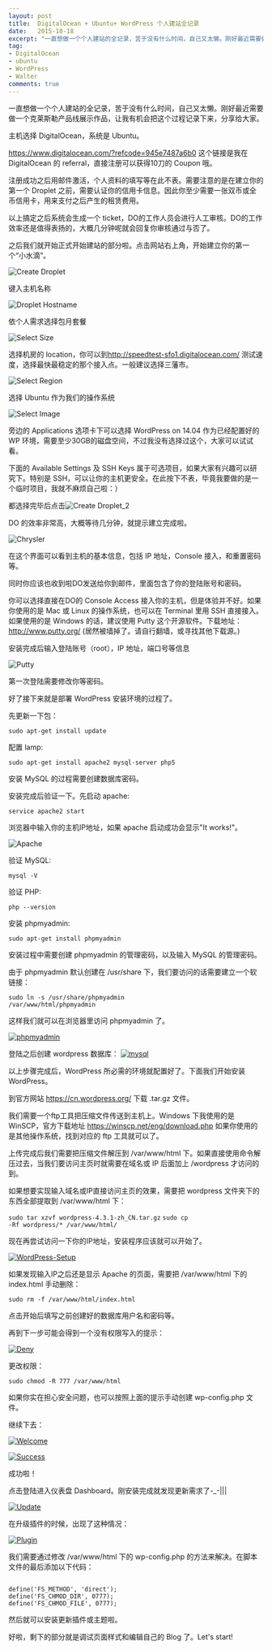 ```yaml
---
layout: post
title:  DigitalOcean + Ubuntu+ WordPress 个人建站全记录
date:   2015-10-18
excerpt: "一直想做一个个人建站的全记录，苦于没有什么时间，自己又太懒。刚好最近需要做一个克莱斯勒产品线展示作品，让我有机会把这个过程记录下来，分享给大家。"
tag:
- DigitalOcean
- ubuntu
- WordPress
- Walter
comments: true
---
```


一直想做一个个人建站的全记录，苦于没有什么时间，自己又太懒。刚好最近需要做一个克莱斯勒产品线展示作品，让我有机会把这个过程记录下来，分享给大家。

主机选择 DigitalOcean，系统是 Ubuntu。

<a href="https://www.digitalocean.com/?refcode=945e7487a6b0" target="_blank">https://www.digitalocean.com/?refcode=945e7487a6b0</a> 这个链接是我在 DigitalOcean 的 referral，直接注册可以获得10刀的 Coupon 哦。

注册成功之后用邮件激活，个人资料的填写等在此不表。需要注意的是在建立你的第一个 Droplet 之前，需要认证你的信用卡信息。因此你至少需要一张双币或全币信用卡，用来支付之后产生的租赁费用。

以上搞定之后系统会生成一个 ticket，DO的工作人员会进行人工审核。DO的工作效率还是值得表扬的，大概几分钟呢就会回复你审核通过与否了。

之后我们就开始正式开始建站的部分啦。点击网站右上角，开始建立你的第一个“小水滴”。

<img src="http://198.199.116.214/wp-content/uploads/2015/10/Create-Droplet.png" alt="Create Droplet" />

键入主机名称

<img src="http://198.199.116.214/wp-content/uploads/2015/10/Droplet-Hostname.png" alt="Droplet Hostname" />

依个人需求选择包月套餐

<img src="http://198.199.116.214/wp-content/uploads/2015/10/Select-Size.png" alt="Select Size" />

选择机房的 location，你可以到<a href="http://speedtest-sfo1.digitalocean.com/" target="_blank">http://speedtest-sfo1.digitalocean.com/</a> 测试速度，选择最快最稳定的那个接入点。一般建议选择三藩市。

<img src="http://198.199.116.214/wp-content/uploads/2015/10/Select-Region.png" alt="Select Region" />

选择 Ubuntu 作为我们的操作系统

<img src="http://198.199.116.214/wp-content/uploads/2015/10/Select-Image.png" alt="Select Image" />

旁边的 Applications 选项卡下可以选择 WordPress on 14.04 作为已经配置好的 WP 环境，需要至少30GB的磁盘空间，不过我没有选择过这个，大家可以试试看。

下面的 Available Settings 及 SSH Keys 属于可选项目，如果大家有兴趣可以研究下。特别是 SSH，可以让你的主机更安全。在此按下不表，毕竟我要做的是一个临时项目，我就不麻烦自己啦：）

都选择完毕后点击<img src="http://198.199.116.214/wp-content/uploads/2015/10/Create-Droplet_2.png" alt="Create Droplet_2" />

DO 的效率非常高，大概等待几分钟，就提示建立完成啦。

<img src="http://198.199.116.214/wp-content/uploads/2015/10/Chrysler.png" alt="Chrysler" />

在这个界面可以看到主机的基本信息，包括 IP 地址，Console 接入，和重置密码等。

同时你应该也收到啦DO发送给你到邮件，里面包含了你的登陆账号和密码。

你可以选择直接在DO的 Console Access 接入你的主机，但是体验并不好。如果你使用的是 Mac 或 Linux 的操作系统，也可以在 Terminal 里用 SSH 直接接入。如果使用的是 Windows 的话，建议使用 Putty 这个开源软件。下载地址：<a href="http://www.putty.org/" target="_blank">http://www.putty.org/</a> (居然被墙掉了。请自行翻墙，或寻找其他下载源。)

安装完成后输入登陆账号（root），IP 地址，端口号等信息

<img src="http://198.199.116.214/wp-content/uploads/2015/10/Putty.png" alt="Putty" />

第一次登陆需要修改你等密码。

好了接下来就是部署 WordPress 安装环境的过程了。

先更新一下包：

<code>sudo apt-get install update</code>

配置 lamp:

<code>sudo apt-get install apache2 mysql-server php5</code>

安装 MySQL 的过程需要创建数据库密码。

安装完成后验证一下。先启动 apache:

<code>service apache2 start</code>

浏览器中输入你的主机IP地址，如果 apache 启动成功会显示"It works!"。

<img src="http://198.199.116.214/wp-content/uploads/2015/10/Apache.png" alt="Apache" />

验证 MySQL:

<code>mysql -V</code>

验证 PHP:

<code>php --version</code>

安装 phpmyadmin:

<code>sudo apt-get install phpmyadmin</code>

安装过程中需要创建 phpmyadmin 的管理密码，以及输入 MySQL 的管理密码。

由于 phpmyadmin 默认创建在 /usr/share 下，我们要访问的话需要建立一个软链接：

<code>sudo ln -s /usr/share/phpmyadmin /var/www/html/phpmyadmin</code>

这样我们就可以在浏览器里访问 phpmyadmin 了。

<a href="http://198.199.116.214/wp-content/uploads/2015/10/phpmyadmin.png"><img src="http://198.199.116.214/wp-content/uploads/2015/10/phpmyadmin.png" alt="phpmyadmin" /></a>

登陆之后创建 wordpress 数据库： <a href="http://198.199.116.214/wp-content/uploads/2015/10/mysql.png"><img src="http://198.199.116.214/wp-content/uploads/2015/10/mysql.png" alt="mysql" /></a>

以上步骤完成后，WordPress 所必需的环境就配置好了。下面我们开始安装 WordPress。

到官方网站 <a href="https://cn.wordpress.org/" target="_blank">https://cn.wordpress.org/</a> 下载 .tar.gz 文件。

我们需要一个ftp工具把压缩文件传送到主机上。Windows 下我使用的是 WinSCP，官方下载地址 <a href="https://winscp.net/eng/download.php" target="_blank">https://winscp.net/eng/download.php</a> 如果你使用的是其他操作系统，找到对应的 ftp 工具就可以了。

上传完成后我们需要把压缩文件解压到 /var/www/html 下。如果直接使用命令解压过去，当我们要访问主页时就需要在域名或 IP 后面加上 /wordpress 才访问的到。

如果想要实现输入域名或IP直接访问主页的效果，需要把 wordpress 文件夹下的东西全部提取到 /var/www/html 下：

<code>sudo tar xzvf wordpress-4.3.1-zh_CN.tar.gz</code>
<code>sudo cp -Rf wordpress/* /var/www/html/</code>

现在再尝试访问一下你的IP地址，安装程序应该就可以开始了。

<a href="http://198.199.116.214/wp-content/uploads/2015/10/WordPress-Setup.png"><img src="http://ohmyselina.net/wp-content/uploads/2015/10/WordPress-Setup.png" alt="WordPress-Setup" /></a>

如果发现输入IP之后还是显示 Apache 的页面，需要把 /var/www/html 下的 index.html 手动删除：

<code>sudo rm -f /var/www/html/index.html</code>

点击开始后填写之前创建好的数据库用户名和密码等。

再到下一步可能会得到一个没有权限写入的提示：

<a href="http://198.199.116.214/wp-content/uploads/2015/10/Deny.png"><img src="http://ohmyselina.net/wp-content/uploads/2015/10/Deny.png" alt="Deny" /></a>

更改权限：

<code>sudo chmod -R 777 /var/www/html</code>

如果你实在担心安全问题，也可以按照上面的提示手动创建 wp-config.php 文件。

继续下去：

<a href="http://198.199.116.214/wp-content/uploads/2015/10/Welcome.png"><img src="http://ohmyselina.net/wp-content/uploads/2015/10/Welcome.png" alt="Welcome" /></a>

<a href="http://198.199.116.214/wp-content/uploads/2015/10/Success.png"><img src="http://ohmyselina.net/wp-content/uploads/2015/10/Success.png" alt="Success" /></a>

成功啦！

点击登陆进入仪表盘 Dashboard。刚安装完成就发现更新需求了-_-|||

<a href="http://198.199.116.214/wp-content/uploads/2015/10/Update.png"><img src="http://ohmyselina.net/wp-content/uploads/2015/10/Update.png" alt="Update" /></a>

在升级插件的时候，出现了这种情况：

<a href="http://198.199.116.214/wp-content/uploads/2015/10/Plugin.png"><img src="http://ohmyselina.net/wp-content/uploads/2015/10/Plugin.png" alt="Plugin" /></a>

我们需要通过修改 /var/www/html 下的 wp-config.php 的方法来解决。在脚本文件的最后添加以下代码：

<code>
define('FS_METHOD', 'direct');
define('FS_CHMOD_DIR', 0777);
define('FS_CHMOD_FILE', 0777);
</code>

然后就可以安装更新插件或主题啦。

好啦，剩下的部分就是调试页面样式和编辑自己的 Blog 了。Let's start!
